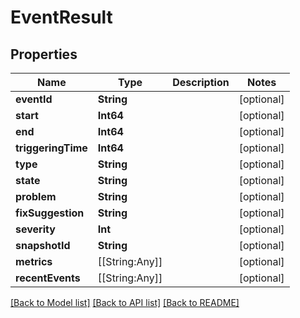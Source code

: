 # EventResult

## Properties
Name | Type | Description | Notes
------------ | ------------- | ------------- | -------------
**eventId** | **String** |  | [optional] 
**start** | **Int64** |  | [optional] 
**end** | **Int64** |  | [optional] 
**triggeringTime** | **Int64** |  | [optional] 
**type** | **String** |  | [optional] 
**state** | **String** |  | [optional] 
**problem** | **String** |  | [optional] 
**fixSuggestion** | **String** |  | [optional] 
**severity** | **Int** |  | [optional] 
**snapshotId** | **String** |  | [optional] 
**metrics** | [[String:Any]] |  | [optional] 
**recentEvents** | [[String:Any]] |  | [optional] 

[[Back to Model list]](../README.md#documentation-for-models) [[Back to API list]](../README.md#documentation-for-api-endpoints) [[Back to README]](../README.md)


